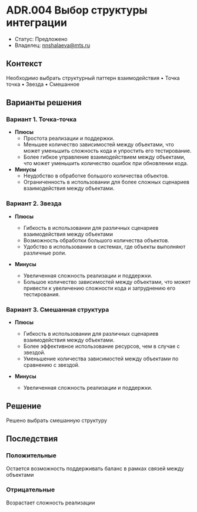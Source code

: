 # ADR.004 Выбор структуры интеграции
<!-- Название ADR состоит из [ADR.###] [Коротко суть принятого решения] -->

* Статус: Предложено
* Владелец: nnshalaeva@mts.ru 

## Контекст
<!-- Описание проблемы, требующей решения, причин, побудивших принять решение, ограничений, действовавших на момент принятия решения -->
Необходимо выбрать структурный паттерн взаимодействия
• Точка точка
• Звезда
• Смешанное

## Варианты решения
<!-- Описание рассмотренных вариантов c их плюсами и минусами -->

### Вариант 1. Точка-точка
<!-- Описание варианта 1 -->
* **Плюсы**
  * Простота реализации и поддержки.
  * Меньшее количество зависимостей между объектами, что может уменьшить сложность кода и упростить его тестирование.
  * Более гибкое управление взаимодействием между объектами, что может уменьшить количество ошибок при обновлении кода.
* **Минусы**
  * Неудобство в обработке большого количества объектов.
  * Ограниченность в использовании для более сложных сценариев взаимодействия между объектами.

### Вариант 2. Звезда
<!-- Описание варианта 2 -->
* **Плюсы**
  * Гибкость в использовании для различных сценариев взаимодействия между объектами
  * Возможность обработки большого количества объектов.
  * Удобство в использовании в системах, где объекты выполняют различные роли.

* **Минусы**
  * Увеличенная сложность реализации и поддержки.
  * Большое количество зависимостей между объектами, что может привести к увеличению сложности кода и затруднению его тестирования.

### Вариант 3. Смешанная структура
<!-- Описание варианта 2 -->
* **Плюсы**
  * Гибкость в использовании для различных сценариев взаимодействия между объектами.
  * Более эффективное использование ресурсов, чем в случае с звездой.
  * Уменьшение количества зависимостей между объектами по сравнению с звездой.

* **Минусы**
  * Увеличенная сложность реализации и поддержки.

## Решение
<!-- Описание выбранного решения. Решение должно быть сформулировано чётко ("Мы используем...", "Мы не используем", а не "Желательно.." или "Предлагается..."). 
Должна быть понятна связь между решением и проблемой, почему выбрали именно это решение из вариантов -->
Решено выбрать смешанную структуру

## Последствия
<!-- Положительные и отрицательные последствия (trade-offs). Арх. решения, которые потребуется принять как следствие принятого решения. Если решение содержит риски, то описано, как с ними планируют поступить (за счет чего снижать, почему принять). -->
### Положительные
Остается возможность поддерживать баланс в рамках связей между объектами

### Отрицательные
Возрастает сложность реализации